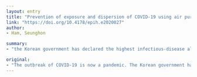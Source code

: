```yaml
---
layout: entry
title: "Prevention of exposure and dispersion of COVID-19 using air purifiers: challenges and concerns"
link: "https://doi.org/10.4178/epih.e2020027"
author:
- Ham, Seunghon

summary:
- "the Korean government has declared the highest infectious-disease alert as a 'red' The World Health Organization has announced the highest level (Phase 6) Control of COVID-19 is an unprecedented worldwide public health problem that governments and individuals must overcome. Recently, infection cluster occurred in a call center located in Seoul. The Ministry of Employment and Labor has decided to support call center companies use the cost of installing partitions, air purifiers, hand sanitizers and masks to prevent droplet and aerosol infections are now a pandemic. World Health Organisation (WHO) alert."

original:
- "The outbreak of COVID-19 is now a pandemic. The Korean government has declared the highest infectious-disease alert as a 'red' and the World Health Organization (WHO) has announced the highest level (Phase 6). Control of COVID-19 is an unprecedented worldwide public health problem that governments and individuals must overcome. Recently, infection cluster occurred in a call center located in Seoul. The Ministry of Employment and Labor has decided to support call center companies use the cost of installing partitions, air purifiers, hand sanitizers and masks to prevent droplet and aerosol infections. Air purifiers are expected to be installed on the floor and exhaust stayed on the higher level such as desk or breathing zone of worker. When a worker coughs or releases droplets near a colleague's respiratory system, the droplets can spread throughout the call center space through the air flow. If there is only one infected person, there is a chance that the infection cluster will increase. Installation of air purifiers may cause new problems, so the control to prevent infection should not lead to a new infection. Therefore, using the air purifier to control the COVID-19 should be approached with caution."
---
```


